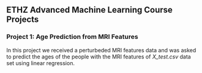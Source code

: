 ## ETHZ Advanced Machine Learning Course Projects
### Project 1: Age Prediction from MRI Features
In this project we received a perturbeded MRI features data and was asked to predict the ages of the people with the MRI features of _X_test.csv_ data set using linear regression.

